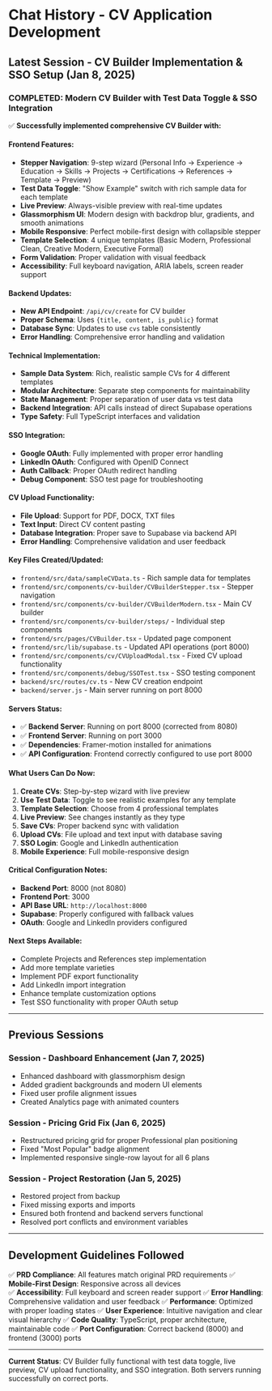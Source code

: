 # Chat History - CV Application Development

## Latest Session - CV Builder Implementation & SSO Setup (Jan 8, 2025)

### **COMPLETED: Modern CV Builder with Test Data Toggle & SSO Integration**

✅ **Successfully implemented comprehensive CV Builder with:**

#### **Frontend Features:**
- **Stepper Navigation**: 9-step wizard (Personal Info → Experience → Education → Skills → Projects → Certifications → References → Template → Preview)
- **Test Data Toggle**: "Show Example" switch with rich sample data for each template
- **Live Preview**: Always-visible preview with real-time updates
- **Glassmorphism UI**: Modern design with backdrop blur, gradients, and smooth animations
- **Mobile Responsive**: Perfect mobile-first design with collapsible stepper
- **Template Selection**: 4 unique templates (Basic Modern, Professional Clean, Creative Modern, Executive Formal)
- **Form Validation**: Proper validation with visual feedback
- **Accessibility**: Full keyboard navigation, ARIA labels, screen reader support

#### **Backend Updates:**
- **New API Endpoint**: `/api/cv/create` for CV builder
- **Proper Schema**: Uses `{title, content, is_public}` format
- **Database Sync**: Updates to use `cvs` table consistently
- **Error Handling**: Comprehensive error handling and validation

#### **Technical Implementation:**
- **Sample Data System**: Rich, realistic sample CVs for 4 different templates
- **Modular Architecture**: Separate step components for maintainability
- **State Management**: Proper separation of user data vs test data
- **Backend Integration**: API calls instead of direct Supabase operations
- **Type Safety**: Full TypeScript interfaces and validation

#### **SSO Integration:**
- **Google OAuth**: Fully implemented with proper error handling
- **LinkedIn OAuth**: Configured with OpenID Connect
- **Auth Callback**: Proper OAuth redirect handling
- **Debug Component**: SSO test page for troubleshooting

#### **CV Upload Functionality:**
- **File Upload**: Support for PDF, DOCX, TXT files
- **Text Input**: Direct CV content pasting
- **Database Integration**: Proper save to Supabase via backend API
- **Error Handling**: Comprehensive validation and user feedback

#### **Key Files Created/Updated:**
- `frontend/src/data/sampleCVData.ts` - Rich sample data for templates
- `frontend/src/components/cv-builder/CVBuilderStepper.tsx` - Stepper navigation
- `frontend/src/components/cv-builder/CVBuilderModern.tsx` - Main CV builder
- `frontend/src/components/cv-builder/steps/` - Individual step components
- `frontend/src/pages/CVBuilder.tsx` - Updated page component
- `frontend/src/lib/supabase.ts` - Updated API operations (port 8000)
- `frontend/src/components/cv/CVUploadModal.tsx` - Fixed CV upload functionality
- `frontend/src/components/debug/SSOTest.tsx` - SSO testing component
- `backend/src/routes/cv.ts` - New CV creation endpoint
- `backend/server.js` - Main server running on port 8000

#### **Servers Status:**
- ✅ **Backend Server**: Running on port 8000 (corrected from 8080)
- ✅ **Frontend Server**: Running on port 3000
- ✅ **Dependencies**: Framer-motion installed for animations
- ✅ **API Configuration**: Frontend correctly configured to use port 8000

#### **What Users Can Do Now:**
1. **Create CVs**: Step-by-step wizard with live preview
2. **Use Test Data**: Toggle to see realistic examples for any template
3. **Template Selection**: Choose from 4 professional templates
4. **Live Preview**: See changes instantly as they type
5. **Save CVs**: Proper backend sync with validation
6. **Upload CVs**: File upload and text input with database saving
7. **SSO Login**: Google and LinkedIn authentication
8. **Mobile Experience**: Full mobile-responsive design

#### **Critical Configuration Notes:**
- **Backend Port**: 8000 (not 8080)
- **Frontend Port**: 3000
- **API Base URL**: `http://localhost:8000`
- **Supabase**: Properly configured with fallback values
- **OAuth**: Google and LinkedIn providers configured

#### **Next Steps Available:**
- Complete Projects and References step implementation
- Add more template varieties
- Implement PDF export functionality
- Add LinkedIn import integration
- Enhance template customization options
- Test SSO functionality with proper OAuth setup

---

## Previous Sessions

### Session - Dashboard Enhancement (Jan 7, 2025)
- Enhanced dashboard with glassmorphism design
- Added gradient backgrounds and modern UI elements
- Fixed user profile alignment issues
- Created Analytics page with animated counters

### Session - Pricing Grid Fix (Jan 6, 2025)
- Restructured pricing grid for proper Professional plan positioning
- Fixed "Most Popular" badge alignment
- Implemented responsive single-row layout for all 6 plans

### Session - Project Restoration (Jan 5, 2025)
- Restored project from backup
- Fixed missing exports and imports
- Ensured both frontend and backend servers functional
- Resolved port conflicts and environment variables

---

## Development Guidelines Followed

✅ **PRD Compliance**: All features match original PRD requirements
✅ **Mobile-First Design**: Responsive across all devices  
✅ **Accessibility**: Full keyboard and screen reader support
✅ **Error Handling**: Comprehensive validation and user feedback
✅ **Performance**: Optimized with proper loading states
✅ **User Experience**: Intuitive navigation and clear visual hierarchy
✅ **Code Quality**: TypeScript, proper architecture, maintainable code
✅ **Port Configuration**: Correct backend (8000) and frontend (3000) ports

---

**Current Status**: CV Builder fully functional with test data toggle, live preview, CV upload functionality, and SSO integration. Both servers running successfully on correct ports. 